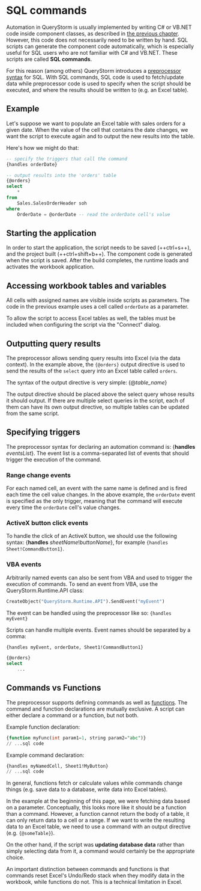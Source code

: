 # SQL commands

Automation in QueryStorm is usually implemented by writing C# or VB.NET code inside component classes, as described in [the previous chapter](../Automation_with_dotnet). However, this code does not necessarily need to be written by hand. SQL scripts can generate the component code automatically, which is especially useful for SQL users who are not familiar with C# and VB.NET. These scripts are called **SQL commands**.

For this reason (among others) QueryStorm introduces a [preprocessor syntax](../../General/Preprocessor) for SQL. With SQL commands, SQL code is used to fetch/update data while preprocessor code is used to specify when the script should be executed, and where the results should be written to (e.g. an Excel table).

## Example

Let's suppose we want to populate an Excel table with sales orders for a given date. When the value of the cell that contains the date changes, we want the script to execute again and to output the new results into the table.

Here's how we might do that:

```sql
-- specify the triggers that call the command
{handles orderDate}

-- output results into the 'orders' table
{@orders}
select
    *
from
    Sales.SalesOrderHeader soh
where
    OrderDate = @orderDate -- read the orderDate cell's value
```

## Starting the application

In order to start the application, the script needs to be saved (++ctrl+s++), and the project built (++ctrl+shift+b++). The component code is generated when the script is saved. After the build completes, the runtime loads and activates the workbook application.

## Accessing workbook tables and variables

All cells with assigned names are visible inside scripts as parameters. The code in the previous example uses a cell called `orderDate` as a parameter.

To allow the script to access Excel tables as well, the tables must be included when configuring the script via the "Connect" dialog.

## Outputting query results

The preprocessor allows sending query results into Excel (via the data context). In the example above, the `{@orders}` output directive is used to send the results of the `select` query into an Excel table called `orders`.

The syntax of the output directive is very simple: {@*table_name*}

The output directive should be placed above the select query whose results it should output. If there are multiple select queries in the script, each of them can have its own output directive, so multiple tables can be updated from the same script.

## Specifying triggers

The preprocessor syntax for declaring an automation command is: {**handles** *eventsList*}. The event list is a comma-separated list of events that should trigger the execution of the command.

### Range change events

For each named cell, an event with the same name is defined and is fired each time the cell value changes. In the above example, the `orderDate` event is specified as the only trigger, meaning that the command will execute every time the `orderDate` cell's value changes.

### ActiveX button click events

To handle the click of an ActiveX button, we should use the following syntax: {**handles** *sheetName*!*buttonName*}, for example `{handles Sheet!CommandButton1}`.

### VBA events

Arbitrarily named events can also be sent from VBA and used to trigger the execution of commands. To send an event from VBA, use the QueryStorm.Runtime.API class:

```vb
CreateObject("QueryStorm.Runtime.API").SendEvent("myEvent")
```

The event can be handled using the preprocessor like so: `{handles myEvent}`

Scripts can handle multiple events. Event names should be separated by a comma:

```sql
{handles myEvent, orderDate, Sheet1!CommandButton1}

{@orders}
select
    ...
```

## Commands vs Functions

The preprocessor supports defining commands as well as [functions](../../Functions/Functions_via_SQL). The command and function declarations are mutually exclusive. A script can either declare a command or a function, but not both.

Example function declaration:

```sql
{function myFunc(int param1=1, string param2="abc")}
// ...sql code
```

Example command declaration:

```sql
{handles myNamedCell, Sheet1!MyButton}
// ...sql code
```

In general, functions fetch or calculate values while commands change things (e.g. save data to a database, write data into Excel tables).

In the example at the beginning of this page, we were fetching data based on a parameter. Conceptually, this looks more like it should be a function than a command. However, a function cannot return the body of a table, it can only return data to a cell or a range. If we want to write the resulting data to an Excel table, we need to use a command with an output directive (e.g. `{@someTable}`).

On the other hand, if the script was **updating database data** rather than simply selecting data from it, a command would certainly be the appropriate choice.

An important distinction between commands and functions is that commands reset Excel's Undo/Redo stack when they modify data in the workbook, while functions do not. This is a technical limitation in Excel.
